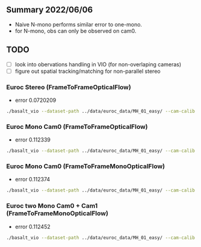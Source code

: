 ## Summary 2022/06/06
* Naive N-mono performs similar error to one-mono.
* for N-mono, obs can only be observed on cam0.

## TODO
- [ ] look into obervations handling in VIO (for non-overlaping cameras)
- [ ] figure out spatial tracking/matching for non-parallel stereo

### Euroc Stereo (FrameToFrameOpticalFlow)
* error 0.0720209
```bash
./basalt_vio --dataset-path ../data/euroc_data/MH_01_easy/ --cam-calib ../data/euroc_ds_calib.json --dataset-type euroc --config-path ../data/euroc_config.json --marg-data euroc_marg_data --show-gui 1
```

### Euroc Mono Cam0 (FrameToFrameOpticalFlow)
* error 0.112339
```bash
./basalt_vio --dataset-path ../data/euroc_data/MH_01_easy/ --cam-calib ../data/euroc_ds_calib_mono.json --dataset-type euroc_mono --config-path ../data/euroc_config.json --marg-data euroc_marg_data --show-gui 1
```

### Euroc Mono Cam0 (FrameToFrameMonoOpticalFlow)
* error 0.112374
```bash
./basalt_vio --dataset-path ../data/euroc_data/MH_01_easy/ --cam-calib ../data/euroc_ds_calib_mono.json --dataset-type euroc_mono --config-path ../data/euroc_config_mono.json --marg-data euroc_marg_data --show-gui 1
```

### Euroc two Mono Cam0 + Cam1 (FrameToFrameMonoOpticalFlow)
* error 0.112452
```bash
./basalt_vio --dataset-path ../data/euroc_data/MH_01_easy/ --cam-calib ../data/euroc_ds_calib.json --dataset-type euroc --config-path ../data/euroc_config_mono.json --marg-data euroc_marg_data --show-gui 1
```